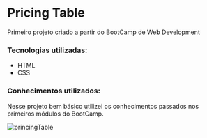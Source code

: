 # Pricing Table 
Primeiro projeto criado a partir do BootCamp de Web Development

### Tecnologias utilizadas:
- HTML
- CSS

### Conhecimentos utilizados:
Nesse projeto bem básico utilizei os conhecimentos passados nos primeiros módulos do BootCamp.


![princingTable](https://user-images.githubusercontent.com/102259041/168403792-bf83db23-5e8b-4469-abc4-a4be50d24f7a.png)


